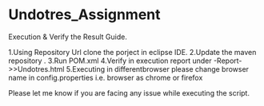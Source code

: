 # Undotres_Assignment

Execution & Verify the Result Guide.

1.Using Repository Url clone the porject in eclipse IDE.
2.Update the maven repository .
3.Run POM.xml 
4.Verify in execution report under -Report->>Undotres.html
5.Executing in differentbrowser please change browser name in config.properties i.e. browser as chrome or firefox

Please let me know if you are facing any issue while executing the script.


